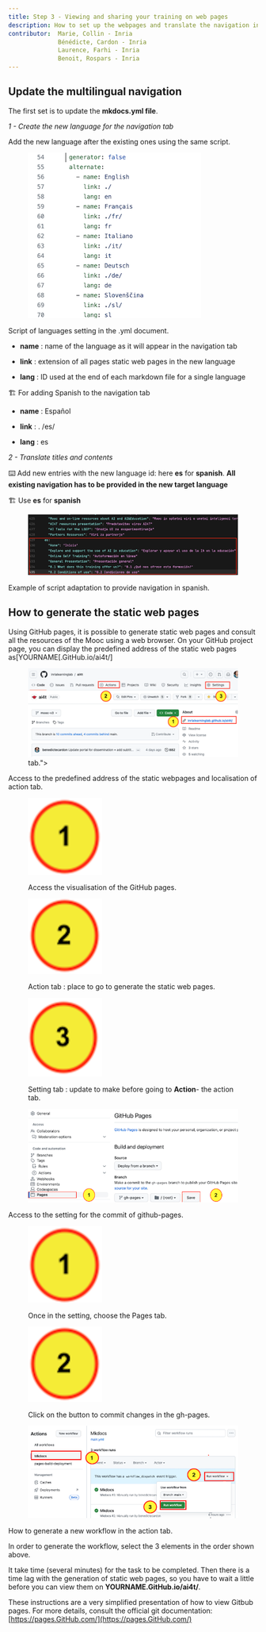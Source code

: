 ```yaml
---
title: Step 3 - Viewing and sharing your training on web pages
description: How to set up the webpages and translate the navigation into a new target language.
contributor:  Marie, Collin - Inria
              Bénédicte, Cardon - Inria
              Laurence, Farhi - Inria
              Benoit, Rospars - Inria
---
```


## Update the multilingual navigation

The first set is to update the **mkdocs.yml file**.

*1 - Create the new language for the navigation tab*

Add the new language after the existing ones using the same script.


<figure class="image-frame">
    <img src="images/3.3-add-of-a-new-language-in-the-tab.png" alt="Update of yml.file to create a new language on the GitHub portal - screencaption of GitHub.">
</figure>
<figcaption>Script of languages setting in the .yml document.</figcaption>

-   **name** : name of the language as it will appear in the navigation tab

-   **link** : extension of all pages static web pages in the new language

-   **lang** : ID used at the end of each markdown file for a single language

🏗️ For adding Spanish to the navigation tab

-   **name** : Español

-   **link** : . /es/

-   **lang** : es

*2 - Translate titles and contents*

⌨️ Add new entries with the new language id: here **es** for **spanish**. **All existing navigation has to be provided in the new target language**

🏗️ Use **es** for **spanish**

<figure class="image-frame">
    <img src="images/3.3-Example-of-navigation-translation-to-es.png" alt="From line 429 of the mkdocs.yml: translation of some of the navigation of the Mooc pages - screen caption of the script.">
</figure>
<figcaption>Example of script adaptation to provide navigation in spanish.</figcaption>

## How to generate the static web pages

Using GitHub pages, it is possible to generate static web pages and consult all the resources of the Mooc using a web browser.
On your GitHub project page, you can display the predefined address of the static web pages as[YOURNAME[.GitHub.io/ai4t/]

<figure class="image-frame" >
    <img src="images/3.3-access-to-the-predefined-address-of-the-static-webpages-and-location-of-actions-tab.png" alt="Visual : access to the predefined address of the static webpages and localisation of actions tab.">  tab.">
</figure>
<figcaption>Access to the predefined address of the static webpages and localisation of action tab.</figcaption>

<figure class="inline-image">
    <img src="images/3.3-icone-note-1.png" alt="Icone 1: Access the visualisation of the GitHub pages.">
    <p>Access the visualisation of the GitHub pages.</p>
</figure>

<figure class="inline-image">
    <img src="images/3.3-icone-note-2.png" alt="Icone 2 : Action tab : place to go to generate the static web pages.">
    <p>Action tab : place to go to generate the static web pages.</p>
</figure>

<figure class="inline-image">
    <img src="Images/3.3-icone-note-3.png" alt="Icone 3: Setting tab : update to make before going to *Action*- the action tab.">
    <p>Setting tab : update to make before going to <b>Action</b>- the action tab.</p>
</figure>

<figure class="image-frame" >
    <img src="images/3.3-Commit-changes-in-gh-pages-prior-to-action-tab.png" alt="Visual : Access to the setting for the commit of github-pages">
</figure>
<figcaption>Access to the setting for the commit of github-pages.</figcaption>

<figure class="inline-image">
    <img src="Images/3.3-icone-note-1.png" alt="Icone 1 : Once in the setting, choose the Pages tab.">
    <p>Once in the setting, choose the Pages tab.</p>
</figure>

<figure class="inline-image">
    <img src="images/3.3-icone-note-2.png" alt="Icone 2 : Click on the button to commit changes in the gh-pages.">
    <p>Click on the button to commit changes in the gh-pages.</p>
</figure>

<figure class="image-frame" >
    <img src="images/3.3-How-to-run-workflow-in-Action.png" alt="Visual : generating a new workflow in the action tab.">
</figure>
<figcaption>How to generate a new workflow in the action tab.</figcaption>

In order to generate the workflow, select the 3 elements in the order shown above.

It take time (several minutes) for the task to be completed. Then there is a time lag with the generation of static web pages, so you have to wait a little before you can view them on **YOURNAME.GitHub.io/ai4t/**.

These instructions are a very simplified presentation of how to view Gitbub pages. For more details, consult the official git documentation: [https://pages.GitHub.com/](https://pages.GitHub.com/)
